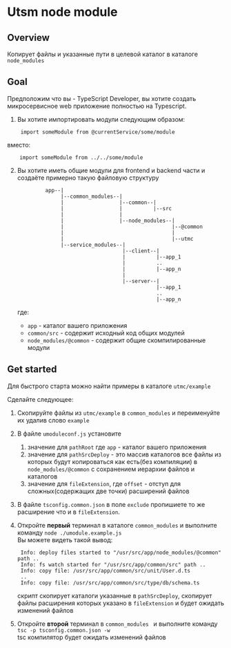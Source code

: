 # Utsm node module

## Overview

Копирует файлы и указанные пути в целевой каталог в каталоге `node_modules`


## Goal

Предположим что вы - TypeScript Developer, вы хотите создать микросервисное web приложение полностью на Typescript.

1. Вы хотите импортировать модули следующим образом:
 
    	import someModule from @currentService/some/module 
вместо:

    	import someModule from ../../some/module

2. Вы хотите иметь общие модули для frontend и backend части и создаёте примерно такую файловую структуру

		 		app--|
					 |--common_modules--|
					 |					|--common--|
					 |					|		   |--src
					 |					|
					 |					|--node_modules--|
					 |					                 |--@common
					 |					                 |
					 |						             |--utmc
					 |--service_modules--|
					 					 |--client--|
					 					 |		    |--app_1
					 					 |		    ..
					 					 |		    |--app_n
					 					 |		    
					 					 |--server--|
					 					 		    |--app_1
					 					 		    ..
					 					 		    |--app_n
		

		
    
	где:

	* `app` - каталог вашего приложения
	* `common/src` - содержит исходный код общих модулей
	* `node_modules/@common` - содержит общие скомпилированные модули


##  Get started

Для быстрого старта можно найти примеры в каталоге `utmc/example`

Сделайте следующее:

1. Скопируйте файлы из `utmc/example` в `common_modules` и переименуйте их удалив слово `example`
1. В файле `umoduleconf.js` установите 
	1. значение для `pathRoot` где `app` - каталог вашего приложения
	1. значение для `pathSrcDeploy` - это массив каталогов все файлы из которых будут копироваться как есть(без компиляции) в `node_modules/@common` с сохранением иерархии файлов и каталогов
	1. значение для `fileExtension`, где `offset` - отступ для сложных(содержащих две точки) расширений файлов
2. В файле `tsconfig.common.json` в поле `exclude` пропишиете то же расширение что и в `fileExtension`.
1. Откройте **первый** терминал в каталоге `common_modules` и выполните команду `node ./umodule.example.js` <br> Вы можете видеть такой вывод:

        Info: deploy files started to "/usr/src/app/node_modules/@common" path ..
        Info: fs watch started for "/usr/src/app/common/src" path ..
        Info: copy file: /usr/src/app/common/src/unit/User.d.ts
        ..
        Info: copy file: /usr/src/app/common/src/type/db/schema.ts
        
    скрипт скопирует каталоги указанные в `pathSrcDeploy`, скопирует файлы расширения которых указано в `fileExtension` и будет ожидать изменений файлов

1. Откройте **второй** терминал в `common_modules ` и выполните команду `tsc -p tsconfig.common.json -w` <br>
    tsc компилятор будет ожидать изменений файлов


